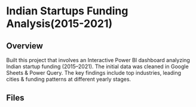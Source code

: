 # Indian Startups Funding Analysis(2015-2021)

## Overview
Built this project that involves an Interactive Power BI dashboard analyzing Indian startup funding (2015–2021). 
The initial data was cleaned in Google Sheets &amp; Power Query. The key findings include top industries, leading cities &amp; funding patterns at different yearly stages.

## Files







